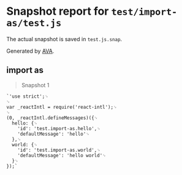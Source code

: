 # Snapshot report for `test/import-as/test.js`

The actual snapshot is saved in `test.js.snap`.

Generated by [AVA](https://ava.li).

## import as

> Snapshot 1

    `'use strict';␊
    ␊
    var _reactIntl = require('react-intl');␊
    ␊
    (0, _reactIntl.defineMessages)({␊
      hello: {␊
        'id': 'test.import-as.hello',␊
        'defaultMessage': 'hello'␊
      },␊
      world: {␊
        'id': 'test.import-as.world',␊
        'defaultMessage': 'hello world'␊
      }␊
    });`
